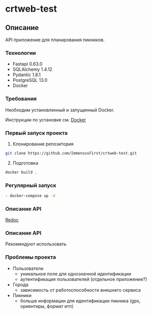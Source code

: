 # crtweb-test

## Описание
API приложение для планирования пикников.

### Технологии
- Fastapi 0.63.0
- SQLAlchemy 1.4.12
- Pydantic 1.8.1
- PostgreSQL 13.0
- Docker

### Требования
Необходим установленный и запущенный Docker.

Инструкции по установке см. [Docker](https://www.docker.com/get-started#h_installation)

### Первый запуск проекта
     
1. Клонирование репозитория 
```bash
git clone https://github.com/ImmensusFirst/crtweb-test.git
```

2. Подготовка
```bash
docker build .
```

### Регулярный запуск       
```bash
- docker-compose up -d
```

### Описание API
[Redoc](http://127.0.0.1:8000/redoc)


### Описание API
Рекомендуют использовать

### Проблемы проекта
- Пользователи
  - уникальное поле для однозначной идентификации
  - аутентификация пользователей (отдельное приложение?)
- Города
  - зависимость от работоспособности внешнего сервиса
- Пикники
  - больше информации для идентификации пикника (gps, ориентиры, формат итп)
